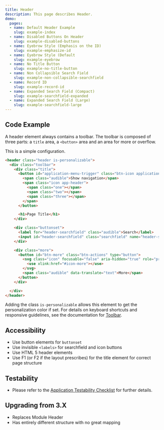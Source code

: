```yaml
---
title: Header
description: This page describes Header.
demo:
  pages:
  - name: Default Header Example
    slug: example-index
  - name: Disabled Buttons On Header
    slug: example-disabled-buttons
  - name: Eyebrow Style (Emphasis on the ID)
    slug: example-emphasize-id
  - name: Eyebrow Style (Default
    slug: example-eyebrow
  - name: No Title Button
    slug: example-no-title-button
  - name: Non Collapsible Search Field
    slug: example-non-collapsible-searchfield
  - name: Record ID
    slug: example-record-id
  - name: Expanded Search Field (Compact)
    slug: example-searchfield-expanded
  - name: Expanded Search Field (Large)
    slug: example-searchfield-large
---
```


## Code Example

A header element always contains a toolbar. The toolbar is composed of three parts: a `title` area, a `<button>` area and an area for more or overflow.

This is a simple configuration.

```html
<header class="header is-personalizable">
  <div class="toolbar">
    <div class="title">
      <button id="application-menu-trigger" class="btn-icon application-menu-trigger" type="button">
        <span class="audible">Show navigation</span>
        <span class="icon app-header">
          <span class="one"></span>
          <span class="two"></span>
          <span class="three"></span>
        </span>
      </button>

      <h1>Page Title</h1>
    </div>

    <div class="buttonset">
      <label for="header-searchfield" class="audible">Search</label>
      <input id="header-searchfield" class="searchfield" name="header-searchfield" />
    </div>

    <div class="more">
      <button id="btn-more" class="btn-actions" type="button">
        <svg class="icon" focusable="false" aria-hidden="true" role="presentation">
          <use xlink:href="#icon-more"></use>
        </svg>
        <span class="audible" data-translate="text">More</span>
      </button>
    </div>

  </div>
</header>
```

Adding the class `is-personalizable` allows this element to get the personalization color if set. For details on keyboard shortcuts and responsive guidelines, see the documentation for [Toolbar](./toolbar).

## Accessibility

- Use button elements for `buttonset`
- Use invisible `<labels>` for searchfield and icon buttons
- Use HTML 5 header elements
- Use F1 (or F2 if the layout prescribes) for the title element for correct page structure

## Testability

- Please refer to the [Application Testability Checklist](https://design.infor.com/resources/application-testability-checklist) for further details.

## Upgrading from 3.X

- Replaces Module Header
- Has entirely different structure with no great mapping
